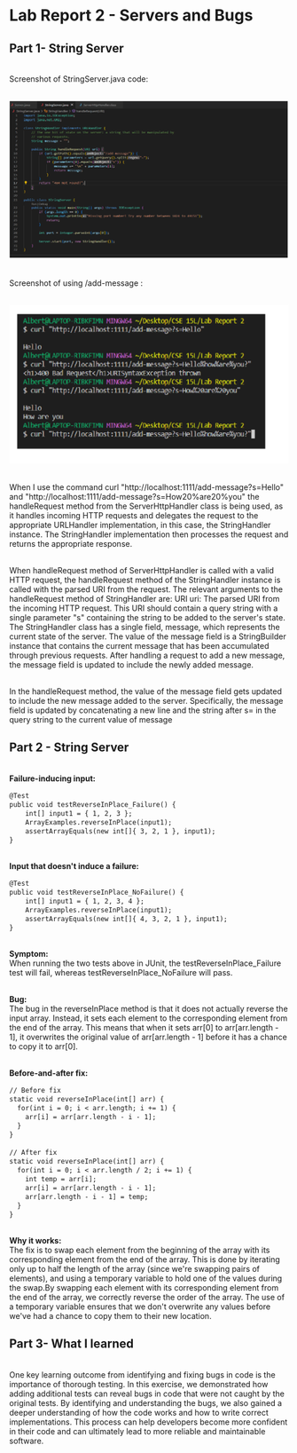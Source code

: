 # Lab Report 2 - Servers and Bugs 


## Part 1- String Server 

<br /> Screenshot of StringServer.java code: 

<br /> ![Image](StringServer.png)

<br /> Screenshot  of using /add-message : 

<br /> ![Image](StringServerOutput.png)

<br /> When I use the command curl "http://localhost:1111/add-message?s=Hello" and "http://localhost:1111/add-message?s=How20%are20%you" 
the handleRequest method from the ServerHttpHandler class is being used, as it handles incoming HTTP requests and delegates the request to 
the appropriate URLHandler implementation, in this case, the StringHandler instance. The StringHandler implementation then processes the request and 
returns the appropriate response.

<br />  When handleRequest method of ServerHttpHandler is called with a valid HTTP request, the handleRequest method of the
StringHandler instance is called with the parsed URI from the request. The relevant arguments to the handleRequest method of StringHandler are:
URI uri: The parsed URI from the incoming HTTP request. This URI should contain 
a query string with a single parameter "s" containing the string to be added to the server's state.
The StringHandler class has a single field, message, which represents the current state of the server. The value of the message 
field is a StringBuilder instance that contains the current message that has been accumulated through previous requests.
After handling a request to add a new message, the message field is updated to include the newly added message.

<br /> In the handleRequest method, the value of the message field gets updated to include the new message added to the server. Specifically,
the message field is updated by concatenating a new line and the string after s= in the query string to the current value of message


## Part 2 - String Server

<br />  **Failure-inducing input:**
```
@Test 
public void testReverseInPlace_Failure() {
    int[] input1 = { 1, 2, 3 };
    ArrayExamples.reverseInPlace(input1);
    assertArrayEquals(new int[]{ 3, 2, 1 }, input1);
}

```
<br /> **Input that doesn't induce a failure:**
```
@Test 
public void testReverseInPlace_NoFailure() {
    int[] input1 = { 1, 2, 3, 4 };
    ArrayExamples.reverseInPlace(input1);
    assertArrayEquals(new int[]{ 4, 3, 2, 1 }, input1);
}
```

<br /> **Symptom:**
<br /> When running the two tests above in JUnit, the testReverseInPlace_Failure test will fail, whereas testReverseInPlace_NoFailure will pass.

<br /> **Bug:** 
<br /> The bug in the reverseInPlace method is that it does not actually reverse the input array. 
Instead, it sets each element to the corresponding element from the end of the array. This means that when it sets arr[0] to arr[arr.length - 1],
it overwrites the original value of arr[arr.length - 1] before it has a chance to copy it to arr[0].

<br /> **Before-and-after fix:**
```
// Before fix
static void reverseInPlace(int[] arr) {
  for(int i = 0; i < arr.length; i += 1) {
    arr[i] = arr[arr.length - i - 1];
  }
}

// After fix
static void reverseInPlace(int[] arr) {
  for(int i = 0; i < arr.length / 2; i += 1) {
    int temp = arr[i];
    arr[i] = arr[arr.length - i - 1];
    arr[arr.length - i - 1] = temp;
  }
}

```
<br />**Why it works:**
<br /> The fix is to swap each element from the beginning of the array with its corresponding element from the end of the array.
This is done by iterating only up to half the length of the array (since we're swapping pairs of elements),
and using a temporary variable to hold one of the values during the swap.By swapping each element with its corresponding element from the
end of the array, we correctly reverse the order of the array. 
The use of a temporary variable ensures that we don't overwrite any values before we've had a chance to copy them to their new location.


## Part 3- What I learned
<br /> One key learning outcome from identifying and fixing bugs in code is the importance of thorough testing.
In this exercise, we demonstrated how adding additional tests can reveal bugs in code that were not caught by the original tests. By identifying and understanding the bugs, we also gained a deeper understanding of how the code works and how to write correct implementations.
This process can help developers become more confident in their code and can ultimately lead to more reliable and maintainable software.
